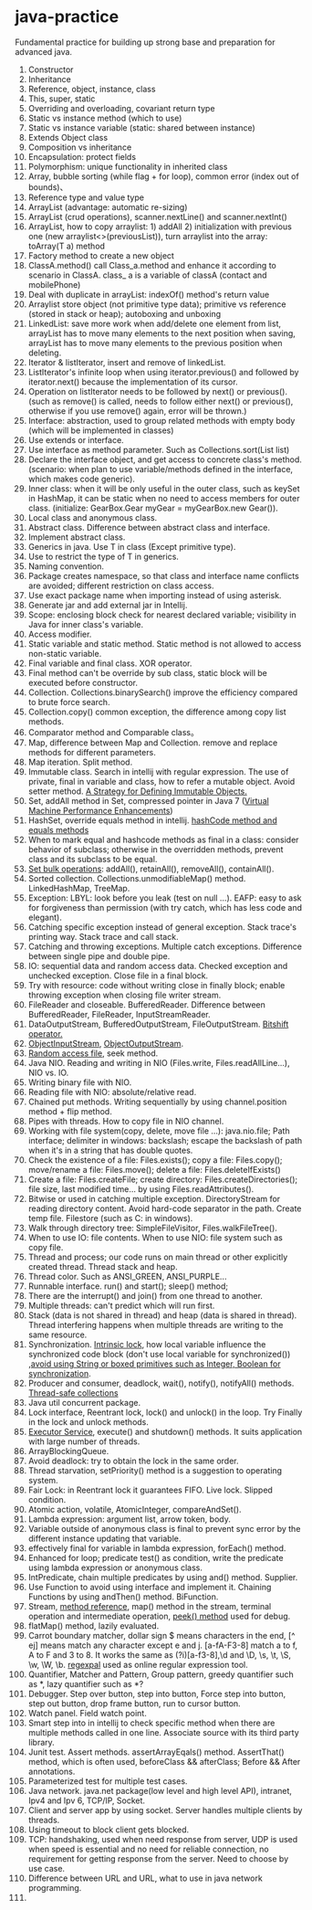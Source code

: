 # java-practice
Fundamental practice for building up strong base and preparation for advanced java.
1. Constructor
2. Inheritance
3. Reference, object, instance, class
4. This, super, static
5. Overriding and overloading, covariant return type
6. Static vs instance method (which to use)
7. Static vs instance variable (static: shared between instance)
8. Extends Object class
9. Composition vs inheritance
10. Encapsulation: protect fields
11. Polymorphism: unique functionality in inherited class
12. Array, bubble sorting (while flag + for loop), common error (index out of bounds)、
13. Reference type and value type
14. ArrayList (advantage: automatic re-sizing)
15. ArrayList (crud operations), scanner.nextLine() and scanner.nextInt()
16. ArrayList, how to copy arraylist: 1) addAll 2) initialization with previous one (new arraylist<>(previousList)), 
    turn arraylist into the array: toArray(T a) method
17. Factory method to create a new object
18. ClassA.method() call Class_a.method and enhance it according to scenario in ClassA. 
    class_ a is a variable of classA (contact and mobilePhone)
19. Deal with duplicate in arrayList: indexOf() method's return value
20. Arraylist store object (not primitive type data); primitive vs reference (stored in stack or heap); 
    autoboxing and unboxing
21. LinkedList: save more work when add/delete one element from list, arrayList has to move many elements to the next position when saving,
    arrayList has to move many elements to the previous position when deleting.
22. Iterator & listIterator, insert and remove of linkedList.
23. ListIterator's infinite loop when using iterator.previous() and followed by iterator.next() because the implementation of its cursor.
24. Operation on listIterator needs to be followed by next() or previous(). (such as remove() is called, needs to follow either
    next() or previous(), otherwise if you use remove() again, error will be thrown.)
25. Interface: abstraction, used to group related methods with empty body (which will be implemented in classes)
26. Use extends or interface.
27. Use interface as method parameter. Such as Collections.sort(List<T> list)
28. Declare the interface object, and get access to concrete class's method. (scenario: when plan to use variable/methods defined in
    the interface, which makes code generic).
29. Inner class: when it will be only useful in the outer class, such as keySet in HashMap, it can be static when no 
    need to access members for outer class. (initialize: GearBox.Gear myGear = myGearBox.new Gear()).
30. Local class and anonymous class.
31. Abstract class. Difference between abstract class and interface.
32. Implement abstract class.
33. Generics in java. Use T in class (Except primitive type).
34. Use <T extends someClass> to restrict the type of T in generics.
35. Naming convention.
36. Package creates namespace, so that class and interface name conflicts are avoided; different restriction on class access.
37. Use exact package name when importing instead of using asterisk.
38. Generate jar and add external jar in Intellij.
39. Scope: enclosing block check for nearest declared variable; visibility in Java for inner class's variable.
40. Access modifier.
41. Static variable and static method. Static method is not allowed to access non-static variable.
42. Final variable and final class. XOR operator.
43. Final method can't be override by sub class, static block will be executed before constructor.
44. Collection. Collections.binarySearch() improve the efficiency compared to brute force search.
45. Collection.copy() common exception, the difference among copy list methods.
46. Comparator method and Comparable class。
47. Map, difference between Map and Collection. remove and replace methods for different parameters.
48. Map iteration. Split method.
49. Immutable class. Search in intellij with regular expression. The use of private, final in variable and class, how to 
    refer a mutable object. Avoid setter method. [A Strategy for Defining Immutable Objects.](https://docs.oracle.com/javase/tutorial/essential/concurrency/imstrat.html)
50. Set, addAll method in Set, compressed pointer in Java 7 ([Virtual Machine Performance Enhancements](https://docs.oracle.com/javase/8/docs/technotes/guides/vm/performance-enhancements-7.html))
51. HashSet, override equals method in intellij. [hashCode method and equals methods](https://docs.oracle.com/javase/8/docs/api/java/lang/Object.html#equals-java.lang.Object-)
52. When to mark equal and hashcode methods as final in a class: consider behavior of subclass; otherwise
    in the overridden methods, prevent class and its subclass to be equal.
53. [Set bulk operations](https://docs.oracle.com/javase/tutorial/collections/interfaces/set.html): addAll(), retainAll(), removeAll(), containAll().
54. Sorted collection. Collections.unmodifiableMap() method. LinkedHashMap, TreeMap.
55. Exception: LBYL: look before you leak (test on null ...). EAFP: easy to ask for forgiveness than permission 
    (with try catch, which has less code and elegant).
56. Catching specific exception instead of general exception. Stack trace's printing way. Stack trace and call stack.
57. Catching and throwing exceptions. Multiple catch exceptions. Difference between single pipe and double pipe.
58. IO: sequential data and random access data. Checked exception and unchecked exception. Close file in a final block.
59. Try with resource: code without writing close in finally block; enable throwing exception when closing file writer stream.
60. FileReader and closeable. BufferedReader. Difference between BufferedReader, FileReader, InputStreamReader.
61. DataOutputStream, BufferedOutputStream, FileOutputStream. [Bitshift operator.](http://docs.oracle.com/javase/tutorial/java/nutsandbolts/op3.html)
62. [ObjectInputStream](https://docs.oracle.com/javase/7/docs/api/java/io/ObjectInputStream.html), [ObjectOutputStream](https://docs.oracle.com/javase/7/docs/api/java/io/ObjectOutputStream.html).
63. [Random access file](https://docs.oracle.com/javase/7/docs/api/java/io/RandomAccessFile.html#:~:text=A%20random%20access%20file%20behaves,pointer%20past%20the%20bytes%20read.), seek method.
64. Java NIO. Reading and writing in NIO (Files.write, Files.readAllLine...), NIO vs. IO.
65. Writing binary file with NIO.
66. Reading file with NIO: absolute/relative read.
67. Chained put methods. Writing sequentially by using channel.position method + flip method.
68. Pipes with threads. How to copy file in NIO channel.
69. Working with file system(copy, delete, move file ...): java.nio.file; Path interface; delimiter in windows: backslash;
    escape the backslash of path when it's in a string that has double quotes.
70. Check the existence of a file: Files.exists(); copy a file: Files.copy(); move/rename a file: Files.move();
    delete a file: Files.deleteIfExists()
71. Create a file: Files.createFile; create directory: Files.createDirectories(); file size, last modified time... by using
    Files.readAttributes().
72. Bitwise or used in catching multiple exception. DirectoryStream for reading directory content. Avoid hard-code separator
    in the path. Create temp file. Filestore (such as C: in windows).
73. Walk through directory tree: SimpleFileVisitor, Files.walkFileTree().
74. When to use IO: file contents. When to use NIO: file system such as copy file.
75. Thread and process; our code runs on main thread or other explicitly created thread. Thread stack and heap.
76. Thread color. Such as ANSI_GREEN, ANSI_PURPLE...
80. Runnable interface. run() and start(); sleep() method; 
81. There are the interrupt() and join() from one thread to another.
82. Multiple threads: can't predict which will run first. 
83. Stack (data is not shared in thread) and heap (data is shared in thread). Thread interfering happens when multiple
    threads are writing to the same resource. 
84. Synchronization. [Intrinsic lock](https://docs.oracle.com/javase/tutorial/essential/concurrency/locksync.html#:~:text=Every%20object%20has%20an%20intrinsic,when%20it's%20done%20with%20them.),
    how local variable influence the synchronized code block (don't use local variable for synchronized())
    ,[avoid using String or boxed primitives such as Integer, Boolean for synchronization](https://rules.sonarsource.com/java/RSPEC-1860).
85. Producer and consumer, deadlock, wait(), notify(), notifyAll() methods. [Thread-safe collections](https://docs.oracle.com/javase/8/docs/api/java/util/Collections.html#synchronizedList(java.util.List))
86. Java util concurrent package. 
87. Lock interface, Reentrant lock, lock() and unlock() in the loop. Try Finally in the lock and unlock methods. 
88. [Executor Service](https://docs.oracle.com/javase/8/docs/api/java/util/concurrent/ExecutorService.html), execute() and shutdown() methods. It suits application with large number of threads.
89. ArrayBlockingQueue.
90. Avoid deadlock: try to obtain the lock in the same order.
91. Thread starvation, setPriority() method is a suggestion to operating system.
92. Fair Lock: in Reentrant lock it guarantees FIFO. Live lock. Slipped condition. 
93. Atomic action, volatile, AtomicInteger, compareAndSet().
94. Lambda expression: argument list, arrow token, body.
95. Variable outside of anonymous class is final to prevent sync error by the different instance updating that variable.
96. effectively final for variable in lambda expression, forEach() method.
97. Enhanced for loop; predicate test() as condition, write the predicate using lambda expression or anonymous class.
98. IntPredicate, chain multiple predicates by using and() method. Supplier.
99. Use Function to avoid using interface and implement it. Chaining Functions by using andThen() method. BiFunction.
100. Stream, [method reference](https://docs.oracle.com/javase/tutorial/java/javaOO/methodreferences.html), map() method
    in the stream, terminal operation and intermediate operation, [peek() method](https://docs.oracle.com/javase/8/docs/api/java/util/stream/Stream.html#peek-java.util.function.Consumer-) used for debug.
101. flatMap() method, lazily evaluated.
102. Carrot boundary matcher, dollar sign $ means characters in the end, [^ ej] means match any character except e and j.
     [a-fA-F3-8] match a to f, A to F and 3 to 8. It works the same as (?i)[a-f3-8],\\d and \\D, \\s, \t, \\S, \\w, \\W, \\b.
     [regexpal](https://www.regexpal.com/) used as online regular expression tool.
103. Quantifier, Matcher and Pattern, Group pattern, greedy quantifier such as *, lazy quantifier such as *?
104. Debugger. Step over button, step into button, Force step into button, step out button, drop frame button, run to cursor button.
105. Watch panel. Field watch point.
106. Smart step into in intellij to check specific method when there are multiple methods called in one line. Associate source with its third party library.
107. Junit test. Assert methods. assertArrayEqals() method. AssertThat() method, which is often used, beforeClass && afterClass; Before && After annotations.
108. Parameterized test for multiple test cases.
109. Java network. java.net package(low level and high level API), intranet, Ipv4 and Ipv 6, TCP/IP, Socket.
110. Client and server app by using socket. Server handles multiple clients by threads.
111. Using timeout to block client gets blocked.
112. TCP: handshaking, used when need response from server, UDP is used when speed is essential and no need for reliable connection, no requirement for getting response 
     from the server. Need to choose by use case.
113. Difference between URL and URL, what to use in java network programming.
114.



